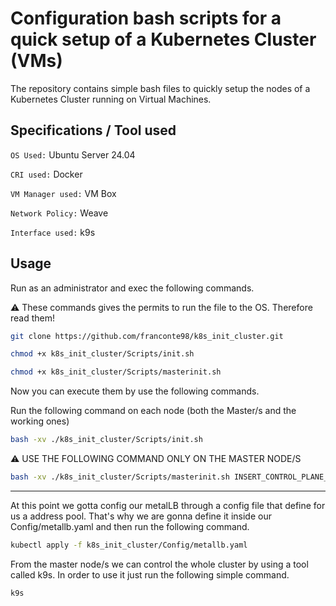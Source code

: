 # Configuration bash scripts for a quick setup of a Kubernetes Cluster (VMs)

The repository contains simple bash files to quickly setup the nodes of a Kubernetes Cluster running on Virtual Machines.

## Specifications / Tool used

` OS Used: ` Ubuntu Server 24.04  

` CRI used: ` Docker

` VM Manager used: ` VM Box

` Network Policy: ` Weave

` Interface used: ` k9s

## Usage

Run as an administrator and exec the following commands.

⚠️ These commands gives the permits to run the file to the OS. Therefore read them!

```bash
git clone https://github.com/franconte98/k8s_init_cluster.git
```

```bash
chmod +x k8s_init_cluster/Scripts/init.sh
```
```bash
chmod +x k8s_init_cluster/Scripts/masterinit.sh
```

Now you can execute them by use the following commands.

Run the following command on each node (both the Master/s and the working ones)
```bash
bash -xv ./k8s_init_cluster/Scripts/init.sh
```

⚠️ USE THE FOLLOWING COMMAND ONLY ON THE MASTER NODE/S

```bash
bash -xv ./k8s_init_cluster/Scripts/masterinit.sh INSERT_CONTROL_PLANE_IP INSERT_CIDR_PODS
```

---

At this point we gotta config our metalLB through a config file that define for us a address pool. That's why we are gonna define it inside our Config/metallb.yaml and then run the following command.

```bash
kubectl apply -f k8s_init_cluster/Config/metallb.yaml
```

From the master node/s we can control the whole cluster by using a tool called k9s. In order to use it just run the following simple command.

```bash
k9s
```
